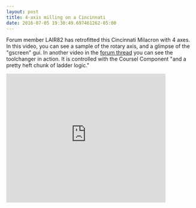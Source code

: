 ```yaml
---
layout: post
title: 4-axis milling on a Cincinnati 
date: 2016-07-05 19:30:49.697461262-05:00
---
```

Forum member LAIR82 has retrofitted this Cincinnati Milacron with 4 axes.  In
this video, you can see a sample of the rotary axis, and a glimpse of the
"gscreen" gui.  In another video in the [forum
thread](https://forum.linuxcnc.org/forum/show-your-stuff/29904-1984-cincinnati-milacron-vmc-with-4th-axis)
you can see the toolchanger in action.  It is controlled with the Coursel
Component "and a pretty heft chunk of ladder logic."

<iframe src="https://www.youtube.com/embed/-fjYf1_PyBw" allowfullscreen="" width="425" frameborder="0" height="344"></iframe>
